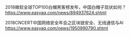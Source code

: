 

2018微软全球TOP100白帽黑客榜发布，中国白帽子现状如何？ https://www.easyaq.com/news/894937624.shtml

2018CNCERT中国网络安全年会之区块链安全、无线通信与AI https://www.easyaq.com/news/1950990790.shtml

